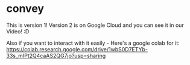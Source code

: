# convey

This is version 1! Version 2 is on Google Cloud and you can see it in our Video! :D

Also if you want to interact with it easily - Here's a google colab for it: https://colab.research.google.com/drive/1wbS0D7ETYb-33s_mIPt2Q4caAS2QG7jo?usp=sharing
